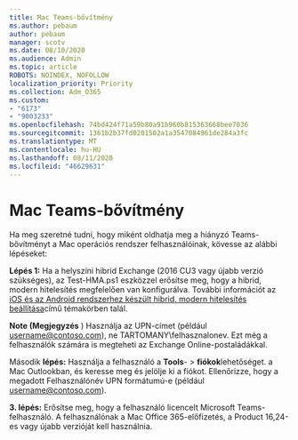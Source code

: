 ```yaml
---
title: Mac Teams-bővítmény
ms.author: pebaum
author: pebaum
manager: scotv
ms.date: 08/10/2020
ms.audience: Admin
ms.topic: article
ROBOTS: NOINDEX, NOFOLLOW
localization_priority: Priority
ms.collection: Adm_O365
ms.custom:
- "6173"
- "9003233"
ms.openlocfilehash: 74bd424f71a59b80a91b960b815363668bee7036
ms.sourcegitcommit: 1361b2b37fd0201502a1a3547084961de284a3fc
ms.translationtype: MT
ms.contentlocale: hu-HU
ms.lasthandoff: 08/11/2020
ms.locfileid: "46629631"
---
```

# <a name="teams-add-in-for-mac"></a>Mac Teams-bővítmény

Ha meg szeretné tudni, hogy miként oldhatja meg a hiányzó Teams-bővítményt a Mac operációs rendszer felhasználóinak, kövesse az alábbi lépéseket:

**Lépés 1:** Ha a helyszíni hibrid Exchange (2016 CU3 vagy újabb verzió szükséges), az Test-HMA.ps1 eszközzel erősítse meg, hogy a hibrid, modern hitelesítés megfelelően van konfigurálva. További információt az [iOS és az Android rendszerhez készült hibrid, modern hitelesítés beállítása](https://aka.ms/AA980zq)című témakörben talál.  

**Note (Megjegyzés** ) Használja az UPN-címet (például [username@contoso.com](mailto:username@contoso.com)), ne TARTOMANY\felhasznalonev. Ezt még a felhasználók számára is megteheti az Exchange Online-postaládákkal.

Második **lépés:** Használja a felhasználó a **Tools**-  >  **fiókok**lehetőséget. a Mac Outlookban, és keresse meg és jelölje ki a fiókot. Ellenőrizze, hogy a megadott Felhasználónév UPN formátumú-e (például [username@contoso.com](mailto:username@contoso.com)).

**3. lépés:** Erősítse meg, hogy a felhasználó licencelt Microsoft Teams-felhasználó. A felhasználónak a Mac Office 365-előfizetés, a Product 16,24-es vagy újabb verzióját kell használnia.